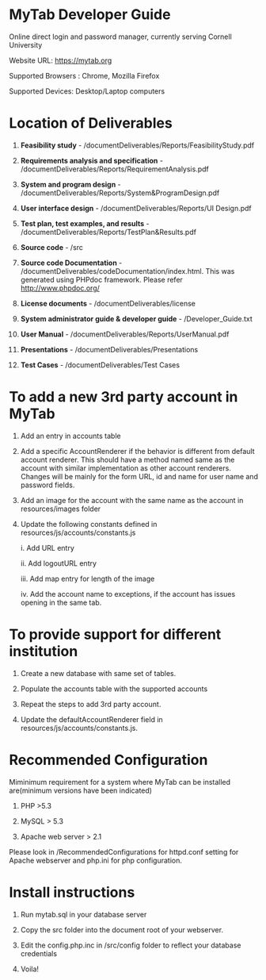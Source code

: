 MyTab Developer Guide
======================

Online direct login and password manager, currently serving Cornell University

Website URL: https://mytab.org

Supported Browsers : Chrome, Mozilla Firefox

Supported Devices: Desktop/Laptop computers

Location of Deliverables
================================================


1) __Feasibility study__ - /documentDeliverables/Reports/FeasibilityStudy.pdf

2) __Requirements analysis and specification__ - /documentDeliverables/Reports/RequirementAnalysis.pdf

3) __System and program design__ - /documentDeliverables/Reports/System&ProgramDesign.pdf

4) __User interface design__ - /documentDeliverables/Reports/UI Design.pdf

5) __Test plan, test examples, and results__ - /documentDeliverables/Reports/TestPlan&Results.pdf

6) __Source code__ - /src

7) __Source code Documentation__ - /documentDeliverables/codeDocumentation/index.html. This was generated using PHPdoc 	    framework. Please refer http://www.phpdoc.org/
	
8) __License documents__ - /documentDeliverables/license

9) __System administrator guide & developer guide__ - /Developer_Guide.txt

10) __User Manual__ - /documentDeliverables/Reports/UserManual.pdf

11) __Presentations__ - /documentDeliverables/Presentations

12) __Test Cases__ - /documentDeliverables/Test Cases


To add a new 3rd party account in MyTab
==========================================

1) Add an entry in accounts table

2) Add a specific AccountRenderer if the behavior is different from default account renderer. This should have a method named same as the account with similar implementation as other account renderers. Changes will be mainly for the form URL, id and name for user name and password fields.

3) Add an image for the account with the same name as the account in resources/images folder

4) Update the following constants defined in resources/js/accounts/constants.js

	i. Add URL entry
	
	ii. Add logoutURL entry
	
	iii. Add map entry for length of the image
	
	iv. Add the account name to exceptions, if the account has issues opening in the same tab.
        
        


To provide support for different institution
==================================================
1) Create a new database with same set of tables.

2) Populate the accounts table with the supported accounts

3) Repeat the steps to add 3rd party account.

4) Update the defaultAccountRenderer field in resources/js/accounts/constants.js.


Recommended Configuration
=======================

Miminimum requirement for a system where MyTab can be installed are(minimum versions have been indicated)

1) PHP >5.3

2) MySQL > 5.3

3) Apache web server > 2.1


Please look in /RecommendedConfigurations for httpd.conf setting for Apache webserver and php.ini for php configuration.

Install instructions
=======================

1) Run mytab.sql in your database server

2) Copy the src folder into the document root of your webserver.

3) Edit the config.php.inc in /src/config folder to reflect your database credentials

4) Voila!


